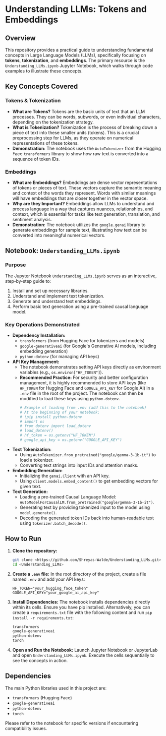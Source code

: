 # Understanding LLMs: Tokens and Embeddings

## Overview

This repository provides a practical guide to understanding fundamental concepts in Large Language Models (LLMs), specifically focusing on **tokens**, **tokenization**, and **embeddings**. The primary resource is the `Understanding_LLMs.ipynb` Jupyter Notebook, which walks through code examples to illustrate these concepts.

## Key Concepts Covered

### Tokens & Tokenization

*   **What are Tokens?** Tokens are the basic units of text that an LLM processes. They can be words, subwords, or even individual characters, depending on the tokenization strategy.
*   **What is Tokenization?** Tokenization is the process of breaking down a piece of text into these smaller units (tokens). This is a crucial preprocessing step for LLMs, as they operate on numerical representations of these tokens.
*   **Demonstration:** The notebook uses the `AutoTokenizer` from the Hugging Face `transformers` library to show how raw text is converted into a sequence of token IDs.

### Embeddings

*   **What are Embeddings?** Embeddings are dense vector representations of tokens or pieces of text. These vectors capture the semantic meaning and context of the words they represent. Words with similar meanings will have embeddings that are closer together in the vector space.
*   **Why are they Important?** Embeddings allow LLMs to understand and process language in a way that captures nuances, relationships, and context, which is essential for tasks like text generation, translation, and sentiment analysis.
*   **Demonstration:** The notebook utilizes the `google.genai` library to generate embeddings for sample text, illustrating how text can be converted into meaningful numerical vectors.

## Notebook: `Understanding_LLMs.ipynb`

### Purpose

The Jupyter Notebook `Understanding_LLMs.ipynb` serves as an interactive, step-by-step guide to:
1.  Install and set up necessary libraries.
2.  Understand and implement text tokenization.
3.  Generate and understand text embeddings.
4.  Perform basic text generation using a pre-trained causal language model.

### Key Operations Demonstrated

*   **Dependency Installation:**
    *   `transformers` (from Hugging Face for tokenizers and models)
    *   `google-generativeai` (for Google's Generative AI models, including embedding generation)
    *   `python-dotenv` (for managing API keys)
*   **API Key Management:**
    *   The notebook demonstrates setting API keys directly as environment variables (e.g., `os.environ["HF_TOKEN"]`).
    *   **Recommended Practice:** For security and better configuration management, it is highly recommended to store API keys (like `HF_TOKEN` for Hugging Face and `GOOGLE_API_KEY` for Google AI) in a `.env` file in the root of the project. The notebook can then be modified to load these keys using `python-dotenv`.
        ```python
        # Example of loading from .env (add this to the notebook)
        # At the beginning of your notebook:
        # !pip install python-dotenv
        # import os
        # from dotenv import load_dotenv
        # load_dotenv()
        # hf_token = os.getenv("HF_TOKEN")
        # google_api_key = os.getenv("GOOGLE_API_KEY")
        ```
*   **Text Tokenization:**
    *   Using `AutoTokenizer.from_pretrained("google/gemma-3-1b-it")` to load a tokenizer.
    *   Converting text strings into input IDs and attention masks.
*   **Embedding Generation:**
    *   Initializing the `genai.Client` with an API key.
    *   Using `client.models.embed_content()` to get embedding vectors for given text.
*   **Text Generation:**
    *   Loading a pre-trained Causal Language Model: `AutoModelForCausalLM.from_pretrained("google/gemma-3-1b-it")`.
    *   Generating text by providing tokenized input to the model using `model.generate()`.
    *   Decoding the generated token IDs back into human-readable text using `tokenizer.batch_decode()`.

## How to Run

1.  **Clone the repository:**
    ```bash
    git clone <https://github.com/Shreyas-Walde/Understanding_LLMs.git>
    cd <Understanding_LLMs>
    ```
2.  **Create a `.env` file:**
    In the root directory of the project, create a file named `.env` and add your API keys:
    ```env
    HF_TOKEN="your_hugging_face_token"
    GOOGLE_API_KEY="your_google_ai_api_key"
    ```
3.  **Install Dependencies:**
    The notebook installs dependencies directly within its cells. Ensure you have pip installed.
    Alternatively, you can create a `requirements.txt` file with the following content and run `pip install -r requirements.txt`:
    ```txt
    transformers
    google-generativeai
    python-dotenv
    torch
    ```
4.  **Open and Run the Notebook:**
    Launch Jupyter Notebook or JupyterLab and open `Understanding_LLMs.ipynb`. Execute the cells sequentially to see the concepts in action.

## Dependencies

The main Python libraries used in this project are:
*   `transformers` (Hugging Face)
*   `google-generativeai`
*   `python-dotenv`
*   `torch`

Please refer to the notebook for specific versions if encountering compatibility issues. 